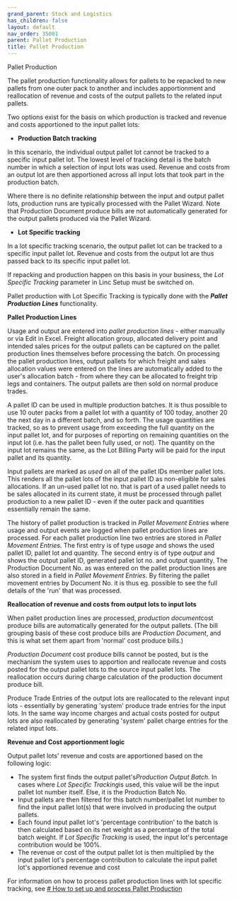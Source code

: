 ```yaml
---
grand_parent: Stock and Logistics
has_children: false
layout: default
nav_order: 35001
parent: Pallet Production
title: Pallet Production
---
```


Pallet Production

The pallet production functionality allows for pallets to be repacked to new pallets from one outer pack to another and includes apportionment and reallocation of revenue and costs of the output pallets to the related input pallets.




Two options exist for the basis on which production is tracked and revenue and costs apportioned to the input pallet lots:




* **Production Batch tracking**

In this scenario, the individual output pallet lot cannot be tracked to a specific input pallet lot. The lowest level of tracking detail is the batch number in which a selection of input lots was used. Revenue and costs from an output lot are then apportioned across all input lots that took part in the production batch.

Where there is no definite relationship between the input and output pallet lots, production runs are typically processed with the Pallet Wizard. Note that Production Document produce bills are not automatically generated for the output pallets produced via the Pallet Wizard.



* **Lot Specific tracking**

In a lot specific tracking scenario, the output pallet lot can be tracked to a specific input pallet lot. Revenue and costs from the output lot are thus passed back to its specific input pallet lot.

If repacking and production happen on this basis in your business, the *Lot Specific Tracking* parameter in Linc Setup must be switched on.

Pallet production with Lot Specific Tracking is typically done with the ***Pallet Production Lines*** functionality.






**Pallet Production Lines**




Usage and output are entered into *pallet production lines* - either manually or via Edit in Excel. Freight allocation group, allocated delivery point and intended sales prices for the output pallets can be captured on the pallet production lines themselves before processing the batch. On processing the pallet production lines, output pallets for which freight and sales allocation values were entered on the lines are automatically added to the user's allocation batch - from where they can be allocated to freight trip legs and containers. The output pallets are then sold on normal produce trades.




A pallet ID can be used in multiple production batches. It is thus possible to use 10 outer packs from a pallet lot with a quantity of 100 today, another 20 the next day in a different batch, and so forth. The usage quantities are tracked, so as to prevent usage from exceeding the full quantity on the input pallet lot, and for purposes of reporting on remaining quantities on the input lot (i.e. has the pallet been fully used, or not). The quantity on the input lot remains the same, as the Lot Billing Party will be paid for the input pallet and its quantity.




Input pallets are marked as *used* on all of the pallet IDs member pallet lots. This renders all the pallet lots of the input pallet ID as non-eligible for sales allocations. If an un-used pallet lot no. that is part of a used pallet needs to be sales allocated in its current state, it must be processed through pallet production to a new pallet ID - even if the outer pack and quantities essentially remain the same.




The history of pallet production is tracked in *Pallet Movement Entries* where usage and output events are logged when pallet production lines are processed. For each pallet production line two entries are stored in *Pallet Movement Entries*. The first entry is of type *usage* and shows the used pallet ID, pallet lot and quantity. The second entry is of type *output* and shows the output pallet ID, generated pallet lot no. and output quantity. The Production Document No. as was entered on the pallet production lines are also stored in a field in *Pallet Movement Entries*. By filtering the pallet movement entries by Document No. it is thus eg. possible to see the full details of the 'run' that was processed.




**Reallocation of revenue and costs from output lots to input lots**




When pallet production lines are processed, *production document*cost produce bills are automatically generated for the output pallets. (The bill grouping basis of these cost produce bills are *Production Document*, and this is what set them apart from 'normal' cost produce bills.)




*Production Document* cost produce bills cannot be posted, but is the mechanism the system uses to apportion and reallocate revenue and costs posted for the output pallet lots to the source input pallet lots. The reallocation occurs during charge calculation of the production document produce bill.




Produce Trade Entries of the output lots are reallocated to the relevant input lots - essentially by generating 'system' produce trade entries for the input lots. In the same way income charges and actual costs posted for output lots are also reallocated by generating 'system' pallet charge entries for the related input lots.



**Revenue and Cost apportionment logic**



Output pallet lots' revenue and costs are apportioned based on the following logic:

* The system first finds the output pallet's*Production Output Batch*. In cases where *Lot Specific Tracking*is used, this value will be the input pallet lot number itself. Else, it is the Production Batch No.
* Input pallets are then filtered for this batch number/pallet lot number to find the input pallet lot(s) that were involved in producing the output pallets.
* Each found input pallet lot's 'percentage contribution' to the batch is then calculated based on its net weight as a percentage of the total batch weight. If *Lot Specific Tracking* is used, the input lot's percentage contribution would be 100%.
* The revenue or cost of the output pallet lot is then multiplied by the input pallet lot's percentage contribution to calculate the input pallet lot's apportioned revenue and cost




For information on how to process pallet production lines with lot specific tracking, see [# How to set up and process Pallet Production](https://linc.freshdesk.com/en/support/solutions/articles/8000099254)